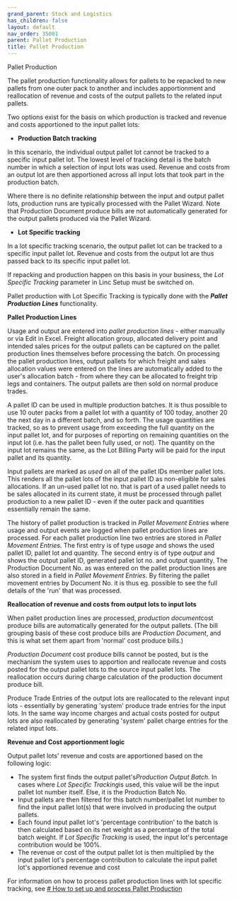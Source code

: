 ```yaml
---
grand_parent: Stock and Logistics
has_children: false
layout: default
nav_order: 35001
parent: Pallet Production
title: Pallet Production
---
```


Pallet Production

The pallet production functionality allows for pallets to be repacked to new pallets from one outer pack to another and includes apportionment and reallocation of revenue and costs of the output pallets to the related input pallets.




Two options exist for the basis on which production is tracked and revenue and costs apportioned to the input pallet lots:




* **Production Batch tracking**

In this scenario, the individual output pallet lot cannot be tracked to a specific input pallet lot. The lowest level of tracking detail is the batch number in which a selection of input lots was used. Revenue and costs from an output lot are then apportioned across all input lots that took part in the production batch.

Where there is no definite relationship between the input and output pallet lots, production runs are typically processed with the Pallet Wizard. Note that Production Document produce bills are not automatically generated for the output pallets produced via the Pallet Wizard.



* **Lot Specific tracking**

In a lot specific tracking scenario, the output pallet lot can be tracked to a specific input pallet lot. Revenue and costs from the output lot are thus passed back to its specific input pallet lot.

If repacking and production happen on this basis in your business, the *Lot Specific Tracking* parameter in Linc Setup must be switched on.

Pallet production with Lot Specific Tracking is typically done with the ***Pallet Production Lines*** functionality.






**Pallet Production Lines**




Usage and output are entered into *pallet production lines* - either manually or via Edit in Excel. Freight allocation group, allocated delivery point and intended sales prices for the output pallets can be captured on the pallet production lines themselves before processing the batch. On processing the pallet production lines, output pallets for which freight and sales allocation values were entered on the lines are automatically added to the user's allocation batch - from where they can be allocated to freight trip legs and containers. The output pallets are then sold on normal produce trades.




A pallet ID can be used in multiple production batches. It is thus possible to use 10 outer packs from a pallet lot with a quantity of 100 today, another 20 the next day in a different batch, and so forth. The usage quantities are tracked, so as to prevent usage from exceeding the full quantity on the input pallet lot, and for purposes of reporting on remaining quantities on the input lot (i.e. has the pallet been fully used, or not). The quantity on the input lot remains the same, as the Lot Billing Party will be paid for the input pallet and its quantity.




Input pallets are marked as *used* on all of the pallet IDs member pallet lots. This renders all the pallet lots of the input pallet ID as non-eligible for sales allocations. If an un-used pallet lot no. that is part of a used pallet needs to be sales allocated in its current state, it must be processed through pallet production to a new pallet ID - even if the outer pack and quantities essentially remain the same.




The history of pallet production is tracked in *Pallet Movement Entries* where usage and output events are logged when pallet production lines are processed. For each pallet production line two entries are stored in *Pallet Movement Entries*. The first entry is of type *usage* and shows the used pallet ID, pallet lot and quantity. The second entry is of type *output* and shows the output pallet ID, generated pallet lot no. and output quantity. The Production Document No. as was entered on the pallet production lines are also stored in a field in *Pallet Movement Entries*. By filtering the pallet movement entries by Document No. it is thus eg. possible to see the full details of the 'run' that was processed.




**Reallocation of revenue and costs from output lots to input lots**




When pallet production lines are processed, *production document*cost produce bills are automatically generated for the output pallets. (The bill grouping basis of these cost produce bills are *Production Document*, and this is what set them apart from 'normal' cost produce bills.)




*Production Document* cost produce bills cannot be posted, but is the mechanism the system uses to apportion and reallocate revenue and costs posted for the output pallet lots to the source input pallet lots. The reallocation occurs during charge calculation of the production document produce bill.




Produce Trade Entries of the output lots are reallocated to the relevant input lots - essentially by generating 'system' produce trade entries for the input lots. In the same way income charges and actual costs posted for output lots are also reallocated by generating 'system' pallet charge entries for the related input lots.



**Revenue and Cost apportionment logic**



Output pallet lots' revenue and costs are apportioned based on the following logic:

* The system first finds the output pallet's*Production Output Batch*. In cases where *Lot Specific Tracking*is used, this value will be the input pallet lot number itself. Else, it is the Production Batch No.
* Input pallets are then filtered for this batch number/pallet lot number to find the input pallet lot(s) that were involved in producing the output pallets.
* Each found input pallet lot's 'percentage contribution' to the batch is then calculated based on its net weight as a percentage of the total batch weight. If *Lot Specific Tracking* is used, the input lot's percentage contribution would be 100%.
* The revenue or cost of the output pallet lot is then multiplied by the input pallet lot's percentage contribution to calculate the input pallet lot's apportioned revenue and cost




For information on how to process pallet production lines with lot specific tracking, see [# How to set up and process Pallet Production](https://linc.freshdesk.com/en/support/solutions/articles/8000099254)